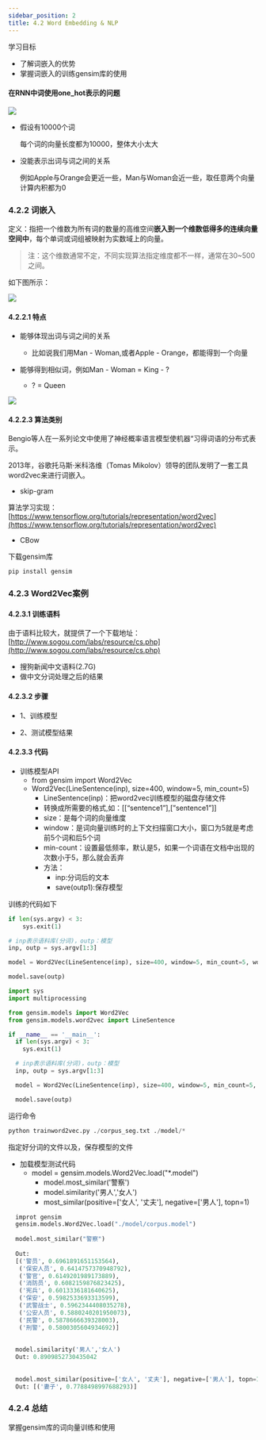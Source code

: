 ```yaml
---
sidebar_position: 2
title: 4.2 Word Embedding & NLP
---
```


学习目标

- 了解词嵌入的优势
- 掌握词嵌入的训练gensim库的使用

#### 在RNN中词使用one_hot表示的问题

![](https://imgur.com/QLvRxGd.png)

- 假设有10000个词
  
  每个词的向量长度都为10000，整体大小太大

- 没能表示出词与词之间的关系
  
  例如Apple与Orange会更近一些，Man与Woman会近一些，取任意两个向量计算内积都为0

### 4.2.2 词嵌入

定义：指把一个维数为所有词的数量的高维空间**嵌入到一个维数低得多的连续向量空间中**，每个单词或词组被映射为实数域上的向量。

> 注：这个维数通常不定，不同实现算法指定维度都不一样，通常在30~500之间。

如下图所示：

![](https://imgur.com/NVZHSwI.png)

#### 4.2.2.1 特点

- 能够体现出词与词之间的关系
  - 比如说我们用Man - Woman,或者Apple - Orange，都能得到一个向量

- 能够得到相似词，例如Man - Woman = King - ?
  - ? = Queen

![](https://imgur.com/gFjh2Uq.png)

#### 4.2.2.3 算法类别

Bengio等人在一系列论文中使用了神经概率语言模型使机器“习得词语的分布式表示。

2013年，谷歌托马斯·米科洛维（Tomas Mikolov）领导的团队发明了一套工具word2vec来进行词嵌入。

- skip-gram

算法学习实现：[https://www.tensorflow.org/tutorials/representation/word2vec](https://www.tensorflow.org/tutorials/representation/word2vec)

- CBow

下载gensim库

```bash
pip install gensim
```

### 4.2.3 Word2Vec案例

#### 4.2.3.1 训练语料

由于语料比较大，就提供了一个下载地址：[http://www.sogou.com/labs/resource/cs.php](http://www.sogou.com/labs/resource/cs.php)

- 搜狗新闻中文语料(2.7G)
- 做中文分词处理之后的结果

#### 4.2.3.2 步骤

- 1、训练模型
  
- 2、测试模型结果
  

#### 4.2.3.3 代码

- 训练模型API
  - from gensim import Word2Vec
  - Word2Vec(LineSentence(inp), size=400, window=5, min\_count=5)
    - LineSentence(inp)：把word2vec训练模型的磁盘存储文件
    - 转换成所需要的格式,如：\[\[“sentence1”\],\[”sentence1”\]\]
    - size：是每个词的向量维度
    - window：是词向量训练时的上下文扫描窗口大小，窗口为5就是考虑前5个词和后5个词
    - min-count：设置最低频率，默认是5，如果一个词语在文档中出现的次数小于5，那么就会丢弃
    - 方法：
      - inp:分词后的文本
      - save(outp1):保存模型

训练的代码如下

```python
if len(sys.argv) < 3:
	sys.exit(1)

# inp表示语料库(分词)，outp：模型
inp, outp = sys.argv[1:3]

model = Word2Vec(LineSentence(inp), size=400, window=5, min_count=5, workers=multiprocessing.cpu_count())

model.save(outp)

import sys
import multiprocessing

from gensim.models import Word2Vec
from gensim.models.word2vec import LineSentence

if __name__ == '__main__':
  if len(sys.argv) < 3:
    sys.exit(1)

  # inp表示语料库(分词)，outp：模型
  inp, outp = sys.argv[1:3]

  model = Word2Vec(LineSentence(inp), size=400, window=5, min_count=5, workers=multiprocessing.cpu_count())

  model.save(outp)
```

运行命令

```python
python trainword2vec.py ./corpus_seg.txt ./model/*
```

指定好分词的文件以及，保存模型的文件

- 加载模型测试代码
  - model = gensim.models.Word2Vec.load("\*.model")
    - model.most\_similar('警察')
    - model.similarity('男人','女人')
    - most\_similar(positive=\['女人', '丈夫'\], negative=\['男人'\], topn=1)

```python
  improt gensim
  gensim.models.Word2Vec.load("./model/corpus.model")
  
  model.most_similar("警察")
  
  Out:
  [('警员', 0.6961891651153564),
   ('保安人员', 0.6414757370948792),
   ('警官', 0.6149201989173889),
   ('消防员', 0.6082159876823425),
   ('宪兵', 0.6013336181640625),
   ('保安', 0.5982533693313599),
   ('武警战士', 0.5962344408035278),
   ('公安人员', 0.5880240201950073),
   ('民警', 0.5878666639328003),
   ('刑警', 0.5800305604934692)]
  
  
  model.similarity('男人','女人')
  Out: 0.8909852730435042
  
  
  model.most_similar(positive=['女人', '丈夫'], negative=['男人'], topn=1)
  Out: [('妻子', 0.7788498997688293)]
```

### 4.2.4 总结

掌握gensim库的词向量训练和使用

